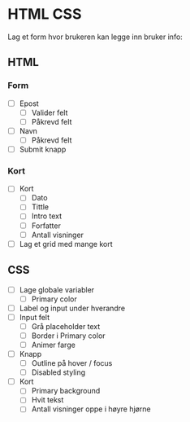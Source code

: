 # HTML CSS

Lag et form hvor brukeren kan legge inn bruker info:

## HTML

### Form

- [ ] Epost
  - [ ] Valider felt
  - [ ] Påkrevd felt
- [ ] Navn
  - [ ] Påkrevd felt
- [ ] Submit knapp

### Kort

- [ ] Kort
  - [ ] Dato
  - [ ] Tittle
  - [ ] Intro text
  - [ ] Forfatter
  - [ ] Antall visninger
- [ ] Lag et grid med mange kort

## CSS

- [ ] Lage globale variabler
  - [ ] Primary color
- [ ] Label og input under hverandre
- [ ] Input felt
  - [ ] Grå placeholder text
  - [ ] Border i Primary color
  - [ ] Animer farge
- [ ] Knapp
  - [ ] Outline på hover / focus
  - [ ] Disabled styling
- [ ] Kort
  - [ ] Primary background
  - [ ] Hvit tekst
  - [ ] Antall visninger oppe i høyre hjørne
